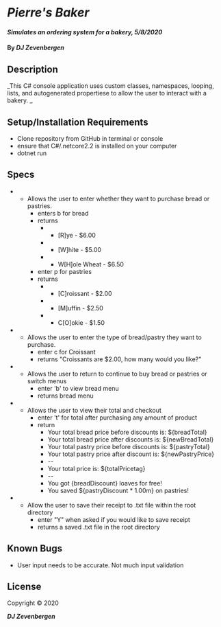 # _Pierre's Baker_

#### _Simulates an ordering system for a bakery, 5/8/2020_

#### By _**DJ Zevenbergen**_

## Description

_This C# console application uses custom classes, namespaces, looping, lists, and autogenerated propertiese to allow the user to interact with a bakery.  _

## Setup/Installation Requirements

* Clone repository from GitHub in terminal or console
* ensure that C#/.netcore2.2 is installed on your computer
* dotnet run


## Specs

* - Allows the user to enter whether they want to purchase bread or pastries.
    * enters b for bread
    * returns
        *  - [R]ye - $6.00
        *  - [W]hite - $5.00
        *  - W[H]ole Wheat - $6.50
    * enter p for pastries
    * returns
        *  - [C]roissant - $2.00
        *  - [M]uffin - $2.50
        *  - C[O]okie - $1.50

* - Allows the user to enter the type of bread/pastry they want to purchase.
    * enter c for Croissant
    * returns "Croissants are $2.00, how many would you like?"


* - Allows the user to return to continue to buy bread or pastries or switch menus
    * enter 'b' to view bread menu
    * returns bread menu

* - Allows the user to view their total and checkout
    * enter 't' for total after purchasing any amount of product
    * return 
      *  Your total bread price before discounts is: ${breadTotal}
      *  Your total bread price after discounts is: ${newBreadTotal}
      *  Your total pastry price before discounts is: ${pastryTotal}
      *  Your total pastry price after discount is: ${newPastryPrice}
      *  --
      *  Your total price is: ${totalPricetag}
      *  --
      *  You got {breadDiscount} loaves for free!
      *  You saved ${pastryDiscount * 1.00m} on pastries!

* - Allow the user to save their receipt to .txt file within the root directory
    * enter "Y" when asked if you would like to save receipt
    * returns a saved .txt file in the root directory      

## Known Bugs
* User input needs to be accurate. Not much input validation 

## License

Copyright © 2020

**_DJ Zevenbergen_**

